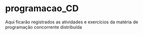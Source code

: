 # programacao_CD
Aqui ficarão registrados as atividades e exercícios da matéria de programação concorrente distribuída

